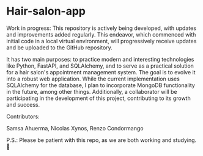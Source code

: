 # Hair-salon-app
Work in progress: This repository is actively being developed, with updates and improvements added regularly. This endeavor, which commenced with initial code in a local virtual environment, will progressively receive updates and be uploaded to the GitHub repository.

It has two main purposes: to practice modern and interesting technologies like Python, FastAPI, and SQLAlchemy, and to serve as a practical solution for a hair salon's appointment management system. The goal is to evolve it into a robust web application. While the current implementation uses SQLAlchemy for the database, I plan to incorporate MongoDB functionality in the future, among other things. Additionally, a collaborator will be participating in the development of this project, contributing to its growth and success.


Contributors:

Samsa Ahuerma,
Nicolas Xynos,
Renzo Condormango

P.S.: Please be patient with this repo, as we are both working and studying.🤍
